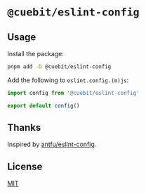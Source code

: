 # `@cuebit/eslint-config`

## Usage

Install the package:

```bash
pnpm add -D @cuebit/eslint-config
```

Add the following to `eslint.config.(m)js`:

```js
import config from '@cuebit/eslint-config'

export default config()
```

## Thanks

Inspired by [antfu/eslint-config](https://github.com/antfu/eslint-config).

## License

[MIT](./LICENSE)

